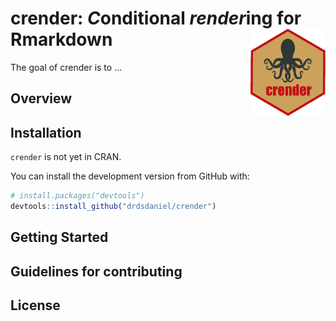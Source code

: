 
<!-- README.md is generated from README.Rmd. Please edit that file -->

# crender: *C*onditional *render*ing for Rmarkdown <img src="man/figures/logo.png" align="right" width=120 height=139 alt="" />

<!-- badges: start -->

<!-- badges: end -->

The goal of crender is to …

## Overview

## Installation

`crender` is not yet in CRAN.
<!-- You can install the released version of crender from [CRAN](https://CRAN.R-project.org) with: -->

<!-- ``` r -->

<!-- install.packages("crender") -->

<!-- ``` -->

You can install the development version from GitHub with:

``` r
# install.packages("devtools")
devtools::install_github("drdsdaniel/crender")
```

## Getting Started

## Guidelines for contributing

## License

<!-- Add xaringan support -->

<!-- 
Desarrollar esta función:
---
author: "r crender::cr_toggle('Daniel E. de la Rosa', 'crender core team', only = NULL, cr_dbl = NULL)`"

params:
  html: TRUE
  latex: FALSE
  docx: FALSE
---

Esto hará que el autor sea Daniel en html y crender core team en los demás formatos.
Otra vez puedo utilizar los argumentos only y cr_dbl para controlar el resultado.

Si hay más de dos opciones entonces utiliza la función cr_* que corresponda especificando los formatos necesarios en only.

Ejemplo:

r cr_header('Libraries', only = 'html')`
r cr_header('Packages', only = c('latex', 'docx'))`
r cr_header('Imports', only = 'pptx')
-->

<!-- Falta la función cr_table -->

<!-- Falta la función cr_knit -->

<!-- Exclusive output --- la viñeta que va a explicar el parámetro `only` -->
